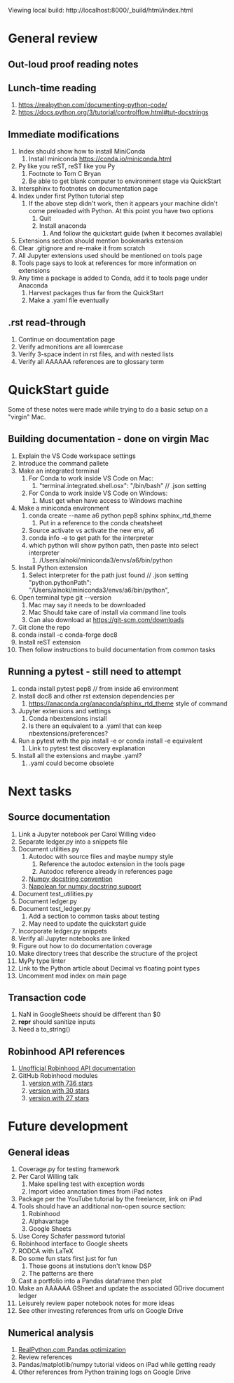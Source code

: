 Viewing local build: http://localhost:8000/_build/html/index.html

# General review

## Out-loud proof reading notes

## Lunch-time reading
1. https://realpython.com/documenting-python-code/
1. https://docs.python.org/3/tutorial/controlflow.html#tut-docstrings

## Immediate modifications
1. Index should show how to install MiniConda
   1. Install miniconda https://conda.io/miniconda.html
1. Py like you reST, reST like you Py
   1. Footnote to Tom C Bryan
   1. Be able to get blank computer to environment stage via QuickStart
1. Intersphinx to footnotes on documentation page
1. Index under first Python tutorial step
   1. If the above step didn't work, then it appears your machine didn't come
      preloaded with Python. At this point you have two options
         1. Quit
         1. Install anaconda
            1. And follow the quickstart guide (when it becomes available)
1. Extensions section should mention bookmarks extension
1. Clear .gitignore and re-make it from scratch
1. All Jupyter extensions used should be mentioned on tools page
1. Tools page says to look at references for more information on extensions
1. Any time a package is added to Conda, add it to tools page under Anaconda
   1. Harvest packages thus far from the QuickStart
   1. Make a .yaml file eventually

## .rst read-through
1. Continue on documentation page
1. Verify admonitions are all lowercase
1. Verify 3-space indent in rst files, and with nested lists
1. Verify all AAAAAA references are to glossary term

# QuickStart guide
Some of these notes were made while trying to do a basic setup on a "virgin"
Mac.

## Building documentation - done on virgin Mac
1. Explain the VS Code workspace settings
1. Introduce the command pallete
1. Make an integrated terminal
   1. For Conda to work inside VS Code on Mac:
      1. "terminal.integrated.shell.osx": "/bin/bash"  // .json setting
   1. For Conda to work inside VS Code on Windows:
      1. Must get when have access to Windows machine
1. Make a miniconda environment
   1. conda create --name a6 python pep8 sphinx sphinx_rtd_theme
      1. Put in a reference to the conda cheatsheet
   1. Source activate vs activate the new env, a6
   1. conda info -e to get path for the interpreter
   1. which python will show python path, then paste into select interpreter
      1. /Users/alnoki/miniconda3/envs/a6/bin/python
1. Install Python extension
   1. Select interpreter for the path just found
      // .json setting
      "python.pythonPath": "/Users/alnoki/miniconda3/envs/a6/bin/python",
1. Open terminal type git --version
   1. Mac may say it needs to be downloaded
   1. Mac Should take care of install via command line tools
   1. Can also download at https://git-scm.com/downloads
1. Git clone the repo
1. conda install -c conda-forge doc8
1. Install reST extension
1. Then follow instructions to build documentation from common tasks

## Running a pytest - still need to attempt
1. conda install pytest pep8 // from inside a6 environment
1. Install doc8 and other rst extension dependencies per
   1. https://anaconda.org/anaconda/sphinx_rtd_theme style of command
1. Jupyter extensions and settings
   1. Conda nbextensions install
   1. Is there an equivalent to a .yaml that can keep nbextensions/preferences?
1. Run a pytest with the pip install -e or conda install -e equivalent
   1. Link to pytest test discovery explanation
1. Install all the extensions and maybe .yaml?
   1. .yaml could become obsolete

# Next tasks

## Source documentation
1. Link a Jupyter notebook per Carol Willing video
1. Separate ledger.py into a snippets file
1. Document utilities.py
   1. Autodoc with source files and maybe numpy style
      1. Reference the autodoc extension in the tools page
      1. Autodoc reference already in references page
   1. [Numpy docstring convention](https://numpydoc.readthedocs.io/en/latest/format.html#docstring-standard)
   1. [Napolean for numpy docstring support](http://www.sphinx-doc.org/en/master/usage/extensions/napoleon.html#module-sphinx.ext.napoleon)
1. Document test_utilities.py
1. Document ledger.py
1. Document test_ledger.py
   1. Add a section to common tasks about testing
   1. May need to update the quickstart guide
1. Incorporate ledger.py snippets
1. Verify all Jupyter notebooks are linked
1. Figure out how to do documentation coverage
1. Make directory trees that describe the structure of the project
1. MyPy type linter
1. Link to the Python article about Decimal vs floating point types
1. Uncomment mod index on main page

## Transaction code
1. NaN in GoogleSheets should be different than $0
1. __repr__ should sanitize inputs
1. Need a to_string()

## Robinhood API references
1. [Unofficial Robinhood API documentation](https://github.com/sanko/Robinhood)
1. GitHub Robinhood modules
   1. [version with 736 stars](https://github.com/Jamonek/Robinhood)
   1. [version with 30 stars](https://github.com/westonplatter/fast_arrow)
   1. [version with 27 stars](https://github.com/mstrum/robinhood-python)

# Future development

## General ideas
1. Coverage.py for testing framework
1. Per Carol Willing talk
   1. Make spelling test with exception words
   1. Import video annotation times from iPad notes
1. Package per the YouTube tutorial by the freelancer, link on iPad
1. Tools should have an additional non-open source section:
   1. Robinhood
   1. Alphavantage
   1. Google Sheets
1. Use Corey Schafer password tutorial
1. Robinhood interface to Google sheets
1. RODCA with LaTeX
1. Do some fun stats first just for fun
   1. Those goons at instutions don't know DSP
   1. The patterns are there
1. Cast a portfolio into a Pandas dataframe then plot
1. Make an AAAAAA GSheet and update the associated GDrive document ledger
1. Leisurely review paper notebook notes for more ideas
1. See other investing references from urls on Google Drive

## Numerical analysis
1. [RealPython.com Pandas optimization](https://realpython.com/fast-flexible-pandas/)
1. Review references
1. Pandas/matplotlib/numpy tutorial videos on iPad while getting ready
1. Other references from Python training logs on Google Drive